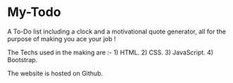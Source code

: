 # My-Todo
A To-Do list including a clock and a motivational quote generator, all for the purpose of making you ace your job !

The Techs used in the making are :- 
    1) HTML.
    2) CSS.
    3) JavaScript.
    4) Bootstrap.
    
The website is hosted on Github. 
